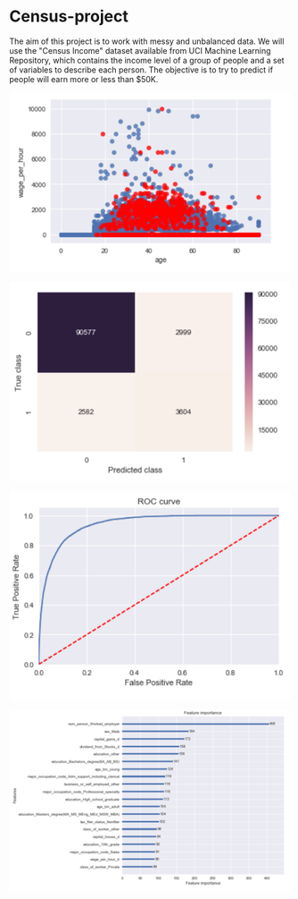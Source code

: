 # Census-project

The aim of this project is to work with messy and unbalanced data. We will use the "Census Income" dataset available from UCI Machine Learning Repository, which contains the income level of a group of people and a set of variables to describe each person. The objective is to try to predict if people will earn more or less than $50K.  

![picture](https://github.com/prodillo/Census-project/blob/master/plot1.PNG)

![picture](https://github.com/prodillo/Census-project/blob/master/confmat.PNG)

![picture](https://github.com/prodillo/Census-project/blob/master/roc.PNG)

![picture](https://github.com/prodillo/Census-project/blob/master/featimp.PNG)
